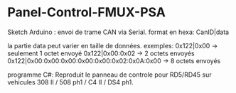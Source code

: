 # Panel-Control-FMUX-PSA

Sketch Arduino :
envoi de trame CAN via Serial.
format en hexa: CanID|data

la partie data peut varier en taille de données.
exemples:
0x122|0x00 -> seulement 1 octet envoyé
0x122|0x00:0x02 -> 2 octets envoyés
0x122|0x00:0x00:0x00:0x00:0x00:0x02:0x0A:0x00 -> 8 octets envoyés


programme C#:
Reproduit le panneau de controle pour RD5/RD45 sur vehicules 308 II / 508 ph1 / C4 II / DS4 ph1.
